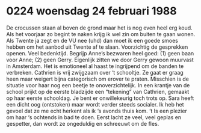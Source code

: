 # 0224 woensdag 24 februari 1988
De crocussen staan al boven de grond maar het is nog even heel erg koud. Als het voorjaar zo begint te naken krijg ik wel zin om buiten te gaan wonen. Als Twente ja zegt en de VU nee (uhd) dan moet ik een goede smoes hebben om het aanbod uit Twente af te slaan. Voorzichtig de gesprekken openen. Veel bedenktijd. Begrijp Anne’s bezwaren heel goed: (1) geen baan voor Anne; (2) geen Gerry. Eigenlijk zitten we door Gerry gewoon muurvast in Amsterdam. Het is emotioneel al haast te ingrijpend om de banden te verbreken. Cathrien is vrij zwijgzaam over ‘t schooltje. Ze gaat er graag heen maar weigert bijna categorisch om erover te praten. Misschien is de situatie voor haar nog een beetje te onoverzichtelijk. In een krantje van de school prijkt op de eerste bladzijde een “tekening” van Cathrien, gemaakt op haar eerste schooldag. Je bent er onwillekeurig toch trots op.
Sara heeft een dicht oog (ontstoken) maar wordt verder steeds socialer. Ik heb het gevoel dat ze me echt herkent als ik ‘s avonds thuis kom. ‘t Is een plezier om haar ‘s ochtends in bad te doen. Eerst lacht ze veel, veel geplas en gespetter, dan wordt ze ongeduldig en schreeuwt om de fles.